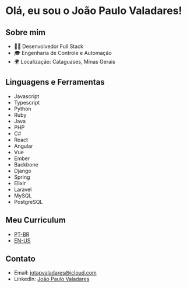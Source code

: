 # Olá, eu sou o João Paulo Valadares!

## Sobre mim
- 👨‍💻 Desenvolvedor Full Stack
- 🎓 Engenharia de Controle e Automação
- 🌍 Localização: Cataguases, Minas Gerais

## Linguagens e Ferramentas
- Javascript
- Typescript
- Python
- Ruby
- Java
- PHP
- C#
- React
- Angular
- Vue
- Ember
- Backbone
- Django
- Spring
- Elixir
- Laravel
- MySQL
- PostgreSQL

## Meu Curriculum
- [PT-BR](https://github.com/jotapvaladaresdev/jotapvaladaresdev/blob/main/JoaoPauloValadaresPTBR.pdf)
- [EN-US](https://github.com/jotapvaladaresdev/jotapvaladaresdev/blob/main/JoaoPauloValadaresENUS.pdf)

## Contato
- Email: jotapvaladares@icloud.com
- LinkedIn: [João Paulo Valadares](https://www.linkedin.com/in/jotapvaladaresdev)
